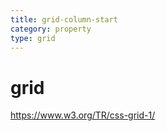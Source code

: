 ```yaml
---
title: grid-column-start
category: property
type: grid
---
```


# grid

<https://www.w3.org/TR/css-grid-1/>
